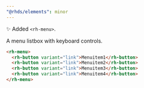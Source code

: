 ```yaml
---
"@rhds/elements": minor
---
```


✨ Added `<rh-menu>`.

A menu listbox with keyboard controls.

```html
<rh-menu>
  <rh-button variant="link">Menuitem1</rh-button>
  <rh-button variant="link">Menuitem2</rh-button>
  <rh-button variant="link">Menuitem3</rh-button>
  <rh-button variant="link">Menuitem4</rh-button>
</rh-menu>
```

